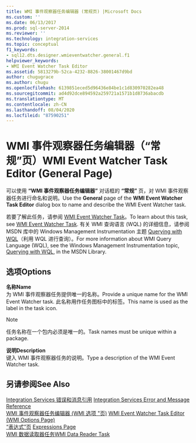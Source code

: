 ```yaml
---
title: WMI 事件观察器任务编辑器 (常规页) |Microsoft Docs
ms.custom: ''
ms.date: 06/13/2017
ms.prod: sql-server-2014
ms.reviewer: ''
ms.technology: integration-services
ms.topic: conceptual
f1_keywords:
- sql12.dts.designer.wmieventwatcher.general.f1
helpviewer_keywords:
- WMI Event Watcher Task Editor
ms.assetid: 5813279b-52ca-4232-8826-38001467d9bd
author: chugugrace
ms.author: chugu
ms.openlocfilehash: 6139851eced5d96436e84be1c1d830970282ea48
ms.sourcegitcommit: ad4d92dce894592a259721a1571b1d8736abacdb
ms.translationtype: MT
ms.contentlocale: zh-CN
ms.lasthandoff: 08/04/2020
ms.locfileid: "87590251"
---
```

# <a name="wmi-event-watcher-task-editor-general-page"></a><span data-ttu-id="be1fb-102">WMI 事件观察器任务编辑器（“常规”页）</span><span class="sxs-lookup"><span data-stu-id="be1fb-102">WMI Event Watcher Task Editor (General Page)</span></span>
  <span data-ttu-id="be1fb-103">可以使用 **“WMI 事件观察器任务编辑器”** 对话框的 **“常规”** 页，对 WMI 事件观察器任务进行命名和说明。</span><span class="sxs-lookup"><span data-stu-id="be1fb-103">Use the **General** page of the **WMI Event Watcher Task Editor** dialog box to name and describe the WMI Event Watcher task.</span></span>  
  
 <span data-ttu-id="be1fb-104">若要了解此任务，请参阅 [WMI Event Watcher Task](control-flow/wmi-event-watcher-task.md)。</span><span class="sxs-lookup"><span data-stu-id="be1fb-104">To learn about this task, see [WMI Event Watcher Task](control-flow/wmi-event-watcher-task.md).</span></span> <span data-ttu-id="be1fb-105">有关 WMI 查询语言 (WQL) 的详细信息，请参阅 MSDN 库中的 Windows Management Instrumentation 主题 [Querying with WQL](https://go.microsoft.com/fwlink/?LinkId=79045)（利用 WQL 进行查询）。</span><span class="sxs-lookup"><span data-stu-id="be1fb-105">For more information about WMI Query Language (WQL), see the Windows Management Instrumentation topic, [Querying with WQL](https://go.microsoft.com/fwlink/?LinkId=79045), in the MSDN Library.</span></span>  
  
## <a name="options"></a><span data-ttu-id="be1fb-106">选项</span><span class="sxs-lookup"><span data-stu-id="be1fb-106">Options</span></span>  
 <span data-ttu-id="be1fb-107">**名称**</span><span class="sxs-lookup"><span data-stu-id="be1fb-107">**Name**</span></span>  
 <span data-ttu-id="be1fb-108">为 WMI 事件观察器任务提供唯一的名称。</span><span class="sxs-lookup"><span data-stu-id="be1fb-108">Provide a unique name for the WMI Event Watcher task.</span></span> <span data-ttu-id="be1fb-109">此名称用作任务图标中的标签。</span><span class="sxs-lookup"><span data-stu-id="be1fb-109">This name is used as the label in the task icon.</span></span>  
  
> [!NOTE]  
>  <span data-ttu-id="be1fb-110">任务名称在一个包内必须是唯一的。</span><span class="sxs-lookup"><span data-stu-id="be1fb-110">Task names must be unique within a package.</span></span>  
  
 <span data-ttu-id="be1fb-111">**说明**</span><span class="sxs-lookup"><span data-stu-id="be1fb-111">**Description**</span></span>  
 <span data-ttu-id="be1fb-112">键入 WMI 事件观察器任务的说明。</span><span class="sxs-lookup"><span data-stu-id="be1fb-112">Type a description of the WMI Event Watcher task.</span></span>  
  
## <a name="see-also"></a><span data-ttu-id="be1fb-113">另请参阅</span><span class="sxs-lookup"><span data-stu-id="be1fb-113">See Also</span></span>  
 <span data-ttu-id="be1fb-114">[Integration Services 错误和消息引用](../../2014/integration-services/integration-services-error-and-message-reference.md) </span><span class="sxs-lookup"><span data-stu-id="be1fb-114">[Integration Services Error and Message Reference](../../2014/integration-services/integration-services-error-and-message-reference.md) </span></span>  
 <span data-ttu-id="be1fb-115">[WMI 事件观察器任务编辑器 &#40;WMI 选项 "页&#41;](../../2014/integration-services/wmi-event-watcher-task-editor-wmi-options-page.md) </span><span class="sxs-lookup"><span data-stu-id="be1fb-115">[WMI Event Watcher Task Editor &#40;WMI Options Page&#41;](../../2014/integration-services/wmi-event-watcher-task-editor-wmi-options-page.md) </span></span>  
 <span data-ttu-id="be1fb-116">[“表达式”页](expressions/expressions-page.md) </span><span class="sxs-lookup"><span data-stu-id="be1fb-116">[Expressions Page](expressions/expressions-page.md) </span></span>  
 [<span data-ttu-id="be1fb-117">WMI 数据读取器任务</span><span class="sxs-lookup"><span data-stu-id="be1fb-117">WMI Data Reader Task</span></span>](control-flow/wmi-data-reader-task.md)  
  
  

